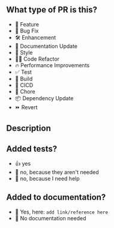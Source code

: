 ## What type of PR is this?

<!-- Remove all that don't apply -->

- 🍕 Feature
- 🐛 Bug Fix
- 🛠 Enhancement
- 📝 Documentation Update
- 🎨 Style
- 🧑‍💻 Code Refactor
- 🔥 Performance Improvements
- ✅ Test
- 🤖 Build
- 🔁 CICD
- 🧹 Chore
- 📦 Dependency Update
- ⏩ Revert

## Description

<!--
Please do not leave this blank
This PR [adds/removes/fixes/replaces] the [feature/bug/etc].
-->

## Added tests?

- 👍 yes
- 🙅 no, because they aren't needed
- 🙋 no, because I need help

## Added to documentation?

- 🚀 Yes, here: `add link/reference here`
- 🙅 No documentation needed
